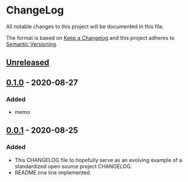 # ChangeLog
All notable changes to this project will be documented in this file.

The format is based on [Keep a Changelog](http://keepachangelog.com/en/1.0.0/)
and this project adheres to [Semantic Versioning](http://semver.org/spec/v2.0.0.html).

## [Unreleased]

## [0.1.0] - 2020-08-27
### Added
- memo

## [0.0.1] - 2020-08-25
### Added
- This CHANGELOG file to hopefully serve as an evolving example of a standardized open source project CHANGELOG.
- README one line implemented.

[Unreleased]: https://github.com/My-Novel-Management/m132-outcast/compare/v0.1.0...HEAD
[0.1.0]: https://github.com/My-Novel-Management/m132-outcast/releases/v0.1.0
[0.0.1]: https://github.com/My-Novel-Management/m132-outcast/releases/v0.0.1
